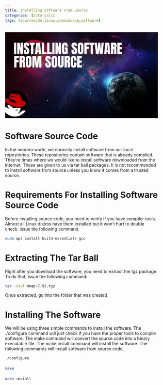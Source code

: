 ```yaml
---
title: Installing Software From Source
categories: [tutorials]
tags: [sourcecode,linux,opensource,software]
---
```


![Alt Text](/assets/img/Installing%20Software%20From%20Source%20Code.jpg)

# Software Source Code

In the modern world, we normally install software from our local repositories. These repositories contain software that is already compiled. They're times where we would like to install software downloaded from the internet. These are given to us via tar ball packages. It is not recommended to install software from source unless you know it comes from a trusted source.

# Requirements For Installing Software Source Code

Before installing source code, you need to verify if you have compiler tools. Almost all Linux distros have them installed but it won't hurt to double check. Issue the following command,

```bash
sudo apt install build-essentials gcc
```
# Extracting The Tar Ball

Right after you download the software, you need to extract the tgz package. To do that, issue the following command:

```bash
tar -xzvf nmap-7.93.tgz
```

Once extracted, go into the folder that was created.

# Installing The Software

We will be using three simple commands to install the software. The ./configure command will just check if you have the proper tools to compile software. The make command will convert the source code into a binary executable file. The make install command will install the software. The following commands will install software from source code,

```bash
./configure

make

make install
```